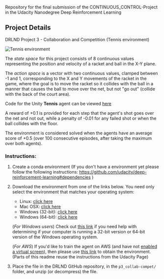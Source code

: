 Repository for the final submission of the CONTINUOUS_CONTROL-Project in the Udacity Nanodegree Deep Reinforcement Learning

## Project Details

DRLND Project 3 - Collaboration and Competition (Tennis environment)

![Tennis environment](https://user-images.githubusercontent.com/10624937/42135623-e770e354-7d12-11e8-998d-29fc74429ca2.gif)

The *state space* for this project consists of 8 continuous values representing the position and velocity of a racket and ball in the X-Y plane.

The *action space* is a vector with two continuous values, clamped between -1 and 1, corresponding to the X and Y movements of the racket in the game, where the goal is to move the racket so it collides with the ball in a manner that causes the ball to move over the net, but not "go out" (collide with the back of the court area). 

Code for the Unity **Tennis** agent can be viewed [here](https://github.com/Unity-Technologies/ml-agents/blob/master/UnitySDK/Assets/ML-Agents/Examples/Tennis/Scripts/TennisAgent.cs)

A reward of +0.1 is provided for each step that the agent's shot goes over the net and not out, while a penalty of -0.01 for any failed shot or when the ball collides with the floor.

The environment is considered solved when the agents have an average score of +0.5 (over 100 consecutive episodes, after taking the maximum over both agents).

### Instructions:

1. Create a conda environment
(If you don't have a environment yet please follow the following instructions:
https://github.com/udacity/deep-reinforcement-learning#dependencies )

2. Download the environment from one of the links below.  You need only select the environment that matches your operating system:

	- Linux: [click here](https://s3-us-west-1.amazonaws.com/udacity-drlnd/P3/Tennis/Tennis_Linux.zip)
    - Mac OSX: [click here](https://s3-us-west-1.amazonaws.com/udacity-drlnd/P3/Tennis/Tennis.app.zip)
    - Windows (32-bit): [click here](https://s3-us-west-1.amazonaws.com/udacity-drlnd/P3/Tennis/Tennis_Windows_x86.zip)
    - Windows (64-bit): [click here](https://s3-us-west-1.amazonaws.com/udacity-drlnd/P3/Tennis/Tennis_Windows_x86_64.zip)
    
    (_For Windows users_) Check out [this link](https://support.microsoft.com/en-us/help/827218/how-to-determine-whether-a-computer-is-running-a-32-bit-version-or-64) if you need help with determining if your computer is running a 32-bit version or 64-bit version of the Windows operating system.

    (_For AWS_) If you'd like to train the agent on AWS (and have not [enabled a virtual screen](https://github.com/Unity-Technologies/ml-agents/blob/master/docs/Training-on-Amazon-Web-Service.md)), then please use [this link](https://github.com/Unity-Technologies/ml-agents/blob/master/docs/Training-on-Amazon-Web-Service.md) to obtain the environment.
(Parts of this readme reuse the instructions from the Udacity Page)

2. Place the file in the DRLND GitHub repository, in the `p3_collab-compet/` folder, and unzip (or decompress) the file. 
